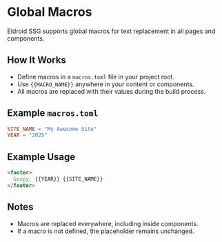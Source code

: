 # Global Macros

Eldroid SSG supports global macros for text replacement in all pages and components.

## How It Works
- Define macros in a `macros.toml` file in your project root.
- Use `{{MACRO_NAME}}` anywhere in your content or components.
- All macros are replaced with their values during the build process.

## Example `macros.toml`
```toml
SITE_NAME = "My Awesome Site"
YEAR = "2025"
```

## Example Usage
```html
<footer>
  &copy; {{YEAR}} {{SITE_NAME}}
</footer>
```

## Notes
- Macros are replaced everywhere, including inside components.
- If a macro is not defined, the placeholder remains unchanged.
